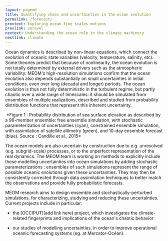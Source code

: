 ```yaml
---
layout: pagemd
title: Quantifying chaos and uncertainties in the ocean evolution
permalink: /forecast/
prevtext: Exploring ocean fine scales motions
prevlink: unravel
nextext: Understanding the ocean role in the climate machinery
nextlink: climate
---
```



Ocean dynamics is described by non-linear equations, which connect the 
evolution of oceanic state variables (velocity, temperature, salinity, 
etc). Some theories predict that because of nonlinearity, the ocean 
evolution is not totally determined by external drivers such as the 
atmospheric variability: MEOM's high-resolution simulations confirm that 
the ocean evolution also depends substantially on small uncertainties in 
initial conditions, even over long (decadal and longer) periods. The 
ocean evolution is thus not fully deterministic in the turbulent regime, but partly chaotic over a wide range of timescales: it 
should be simulated from ensembles of multiple realizations, described 
and studied from probability distribution functions that represent this 
inherent uncertainty.

<img class="img-responsive img-centered" src="https://meom-group.github.io/assets/img/stochastic.jpg" alt=""/>
*Figure 1 : Probability distribution of sea surface elevation as described by a 96-member ensemble: free ensemble simulation, with stochastic parameterization of uncertainties (cyan), constrained ensemble simulation, with assimilation of satellite altimetry (green), and 10-day ensemble forecast (blue). Source : Candille et al., 2015*


The ocean models are also uncertain by construction due to e.g. 
unresolved (e.g. subgrid-scale) processes, or to the unperfect 
representation of the real dynamics. The MEOM team is working on methods 
to explicitly include these modelling uncertainties into ocean 
simulations by adding stochastic parameterizations : ensembles of such 
simulations represent the range of possible oceanic evolutions given 
these uncertainties. They may then be consistently corrected through 
data assimilation techniques to better match the observations and 
provide fully probabilistic forecasts.

MEOM research aims to design ensemble and stochastically-perturbed 
simulations, for characterizing, studying and reducing these 
uncertainties. Current projects include in particular:

   - the [OCCIPUT](add link here) project, which investigates the 
climate-related fingerprints and implications of the ocean's chaotic behavior

  - our studies of modelling uncertainties, in order to improve 
operational oceanic forecasting systems (eg. at Mercator-Océan).
